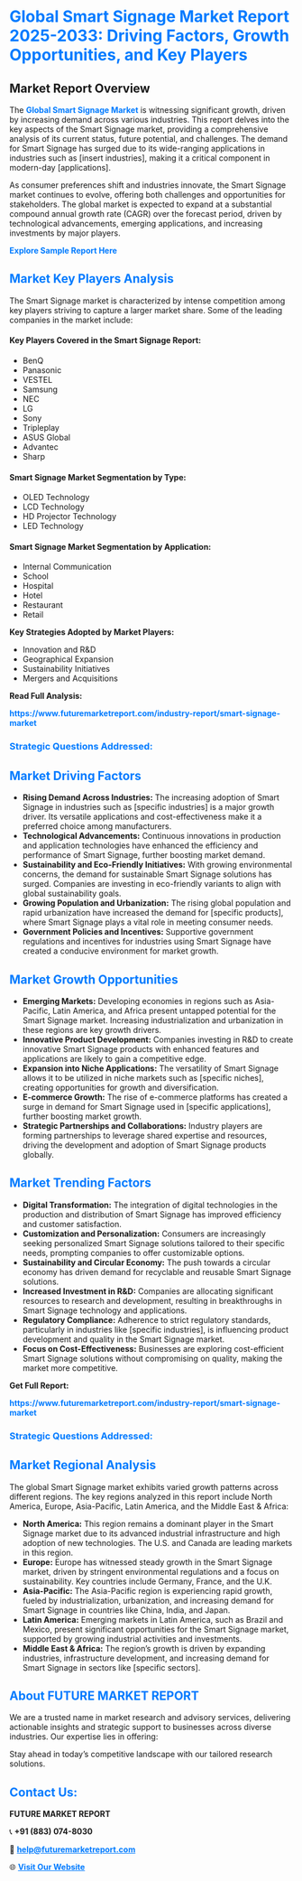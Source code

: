 <h1 style="color: #007BFF;">Global Smart Signage Market Report 2025-2033: Driving Factors, Growth Opportunities, and Key Players</h1>

<section id="overview">
<h2>Market Report Overview</h2>
<p>The <a href="https://www.futuremarketreport.com/industry-report/smart-signage-market" style="color: #007BFF; text-decoration: none;"><strong>Global Smart Signage Market</strong></a> is witnessing significant growth, driven by increasing demand across various industries. This report delves into the key aspects of the Smart Signage market, providing a comprehensive analysis of its current status, future potential, and challenges. The demand for Smart Signage has surged due to its wide-ranging applications in industries such as [insert industries], making it a critical component in modern-day [applications].</p>
<p>As consumer preferences shift and industries innovate, the Smart Signage market continues to evolve, offering both challenges and opportunities for stakeholders. The global market is expected to expand at a substantial compound annual growth rate (CAGR) over the forecast period, driven by technological advancements, emerging applications, and increasing investments by major players.</p>
</section>

<section id="overview">
<p><a href="https://www.futuremarketreport.com/request-sample/reportId=115644" style="color: #007BFF; text-decoration: none;"><strong>Explore Sample Report Here</strong></a></p>
</section>

<section id="key-players">
<h2 style="color: #007BFF;">Market Key Players Analysis</h2>
<p>The Smart Signage market is characterized by intense competition among key players striving to capture a larger market share. Some of the leading companies in the market include:</p>
<h4>Key Players Covered in the Smart Signage Report:</h4>
<ul><li>BenQ</li><li>Panasonic</li><li>VESTEL</li><li>Samsung</li><li>NEC</li><li>LG</li><li>Sony</li><li>Tripleplay</li><li>ASUS Global</li><li>Advantec</li><li>Sharp</li></ul>
<h4>Smart Signage Market Segmentation by Type:</h4>
<ul><li>OLED Technology</li><li>LCD Technology</li><li>HD Projector Technology</li><li>LED Technology</li></ul>

<h4>Smart Signage Market Segmentation by Application:</h4>
<ul><li>Internal Communication</li><li>School</li><li>Hospital</li><li>Hotel</li><li>Restaurant</li><li>Retail</li></ul>
<p><strong>Key Strategies Adopted by Market Players:</strong></p>
<ul>
<li>Innovation and R&D</li>
<li>Geographical Expansion</li>
<li>Sustainability Initiatives</li>
<li>Mergers and Acquisitions</li>
</ul>
</section>

<section>
<p><strong>Read Full Analysis: </strong></p><a href="https://www.futuremarketreport.com/industry-report/smart-signage-market" style="color: #007BFF; text-decoration: none;"><strong>https://www.futuremarketreport.com/industry-report/smart-signage-market</strong></a>
<h3 style="color: #007BFF;">Strategic Questions Addressed:</h3>
</section>

<section id="driving-factors">
<h2 style="color: #007BFF;">Market Driving Factors</h2>
<ul>
<li><strong>Rising Demand Across Industries:</strong> The increasing adoption of Smart Signage in industries such as [specific industries] is a major growth driver. Its versatile applications and cost-effectiveness make it a preferred choice among manufacturers.</li>
<li><strong>Technological Advancements:</strong> Continuous innovations in production and application technologies have enhanced the efficiency and performance of Smart Signage, further boosting market demand.</li>
<li><strong>Sustainability and Eco-Friendly Initiatives:</strong> With growing environmental concerns, the demand for sustainable Smart Signage solutions has surged. Companies are investing in eco-friendly variants to align with global sustainability goals.</li>
<li><strong>Growing Population and Urbanization:</strong> The rising global population and rapid urbanization have increased the demand for [specific products], where Smart Signage plays a vital role in meeting consumer needs.</li>
<li><strong>Government Policies and Incentives:</strong> Supportive government regulations and incentives for industries using Smart Signage have created a conducive environment for market growth.</li>
</ul>
</section>

<section id="growth-opportunities">
<h2 style="color: #007BFF;">Market Growth Opportunities</h2>
<ul>
<li><strong>Emerging Markets:</strong> Developing economies in regions such as Asia-Pacific, Latin America, and Africa present untapped potential for the Smart Signage market. Increasing industrialization and urbanization in these regions are key growth drivers.</li>
<li><strong>Innovative Product Development:</strong> Companies investing in R&D to create innovative Smart Signage products with enhanced features and applications are likely to gain a competitive edge.</li>
<li><strong>Expansion into Niche Applications:</strong> The versatility of Smart Signage allows it to be utilized in niche markets such as [specific niches], creating opportunities for growth and diversification.</li>
<li><strong>E-commerce Growth:</strong> The rise of e-commerce platforms has created a surge in demand for Smart Signage used in [specific applications], further boosting market growth.</li>
<li><strong>Strategic Partnerships and Collaborations:</strong> Industry players are forming partnerships to leverage shared expertise and resources, driving the development and adoption of Smart Signage products globally.</li>
</ul>
</section>

<section id="trending-factors">
<h2 style="color: #007BFF;">Market Trending Factors</h2>
<ul>
<li><strong>Digital Transformation:</strong> The integration of digital technologies in the production and distribution of Smart Signage has improved efficiency and customer satisfaction.</li>
<li><strong>Customization and Personalization:</strong> Consumers are increasingly seeking personalized Smart Signage solutions tailored to their specific needs, prompting companies to offer customizable options.</li>
<li><strong>Sustainability and Circular Economy:</strong> The push towards a circular economy has driven demand for recyclable and reusable Smart Signage solutions.</li>
<li><strong>Increased Investment in R&D:</strong> Companies are allocating significant resources to research and development, resulting in breakthroughs in Smart Signage technology and applications.</li>
<li><strong>Regulatory Compliance:</strong> Adherence to strict regulatory standards, particularly in industries like [specific industries], is influencing product development and quality in the Smart Signage market.</li>
<li><strong>Focus on Cost-Effectiveness:</strong> Businesses are exploring cost-efficient Smart Signage solutions without compromising on quality, making the market more competitive.</li>
</ul>
</section>

<section>
<p><strong>Get Full Report: </strong></p><a href="https://www.futuremarketreport.com/industry-report/smart-signage-market" style="color: #007BFF; text-decoration: none;"><strong>https://www.futuremarketreport.com/industry-report/smart-signage-market</strong></a>
<h3 style="color: #007BFF;">Strategic Questions Addressed:</h3>
</section>


<section id="regional-analysis">
<h2 style="color: #007BFF;">Market Regional Analysis</h2>
<p>The global Smart Signage market exhibits varied growth patterns across different regions. The key regions analyzed in this report include North America, Europe, Asia-Pacific, Latin America, and the Middle East & Africa:</p>
<ul>
<li><strong>North America:</strong> This region remains a dominant player in the Smart Signage market due to its advanced industrial infrastructure and high adoption of new technologies. The U.S. and Canada are leading markets in this region.</li>
<li><strong>Europe:</strong> Europe has witnessed steady growth in the Smart Signage market, driven by stringent environmental regulations and a focus on sustainability. Key countries include Germany, France, and the U.K.</li>
<li><strong>Asia-Pacific:</strong> The Asia-Pacific region is experiencing rapid growth, fueled by industrialization, urbanization, and increasing demand for Smart Signage in countries like China, India, and Japan.</li>
<li><strong>Latin America:</strong> Emerging markets in Latin America, such as Brazil and Mexico, present significant opportunities for the Smart Signage market, supported by growing industrial activities and investments.</li>
<li><strong>Middle East & Africa:</strong> The region’s growth is driven by expanding industries, infrastructure development, and increasing demand for Smart Signage in sectors like [specific sectors].</li>
</ul>
</section>

<footer>
<h2 style="color: #007BFF;">About FUTURE MARKET REPORT</h2>
<p>We are a trusted name in market research and advisory services, delivering actionable insights and strategic support to businesses across diverse industries. Our expertise lies in offering:</p>

<p>Stay ahead in today’s competitive landscape with our tailored research solutions.</p>

<h2 style="color: #007BFF;">Contact Us:</h2>
<p><strong>FUTURE MARKET REPORT</strong></p>
<p>📞 <strong>+91 (883) 074-8030</strong></p>
<p>📧 <strong><a href="mailto:help@futuremarketreport.com" style="color: #007BFF;">help@futuremarketreport.com</a></strong></p>
<p>🌐 <strong><a href="https://www.futuremarketreport.com/" style="color: #007BFF;">Visit Our Website</a></strong></p>
</footer>
